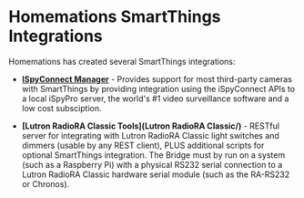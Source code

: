 # Homemations SmartThings Integrations

Homemations has created several SmartThings integrations:

- **[ISpyConnect Manager](ISpyConnect/)** - Provides support for most third-party cameras with SmartThings by providing integration using the iSpyConnect APIs to a local iSpyPro server, the world's #1 video surveillance software and a low cost subsciption.

- **[Lutron RadioRA Classic Tools](Lutron RadioRA Classic/)** - RESTful server for integrating with Lutron RadioRA Classic light switches and dimmers (usable by any REST client), PLUS additional scripts for optional SmartThings integration. The Bridge must by run on a system (such as a Raspberry Pi) with a physical RS232 serial connection to a Lutron RadioRA Classic hardware serial module (such as the RA-RS232 or Chronos).
